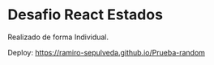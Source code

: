 # Desafio React Estados

Realizado de forma Individual.

Deploy: https://ramiro-sepulveda.github.io/Prueba-random
